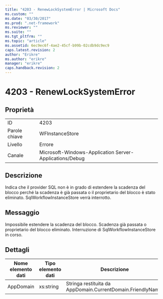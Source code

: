 ```yaml
---
title: "4203 - RenewLockSystemError | Microsoft Docs"
ms.custom: ""
ms.date: "03/30/2017"
ms.prod: ".net-framework"
ms.reviewer: ""
ms.suite: ""
ms.tgt_pltfrm: ""
ms.topic: "article"
ms.assetid: 6ec9ec6f-4ae2-45cf-b99b-02cdb9dc9ec9
caps.latest.revision: 2
author: "Erikre"
ms.author: "erikre"
manager: "erikre"
caps.handback.revision: 2
---
```

# 4203 - RenewLockSystemError
## Proprietà  
  
|||  
|-|-|  
|ID|4203|  
|Parole chiave|WFInstanceStore|  
|Livello|Errore|  
|Canale|Microsoft\-Windows\-Application Server\-Applications\/Debug|  
  
## Descrizione  
 Indica che il provider SQL non è in grado di estendere la scadenza del blocco perché la scadenza è già passata o il proprietario del blocco è stato eliminato.  SqlWorkflowInstanceStore verrà interrotto.  
  
## Messaggio  
 Impossibile estendere la scadenza del blocco. Scadenza già passata o proprietario del blocco eliminato.  Interruzione di SqlWorkflowInstanceStore in corso.  
  
## Dettagli  
  
|Nome elemento dati|Tipo elemento dati|Descrizione|  
|------------------------|------------------------|-----------------|  
|AppDomain|xs:string|Stringa restituita da AppDomain.CurrentDomain.FriendlyName.|